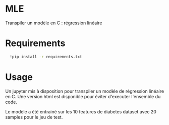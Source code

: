 # MLE
Transpiler un modèle en C : régression linéaire

# Requirements

```sh
  !pip install -r requirements.txt
```

# Usage

Un jupyter mis à disposition pour transpiler un modèle de régression linéaire en C.
Une version html est disponible pour éviter d'executer l'ensemble du code.

Le modèle a été entrainé sur les 10 features de diabetes dataset avec 20 samples pour le jeu de test.
